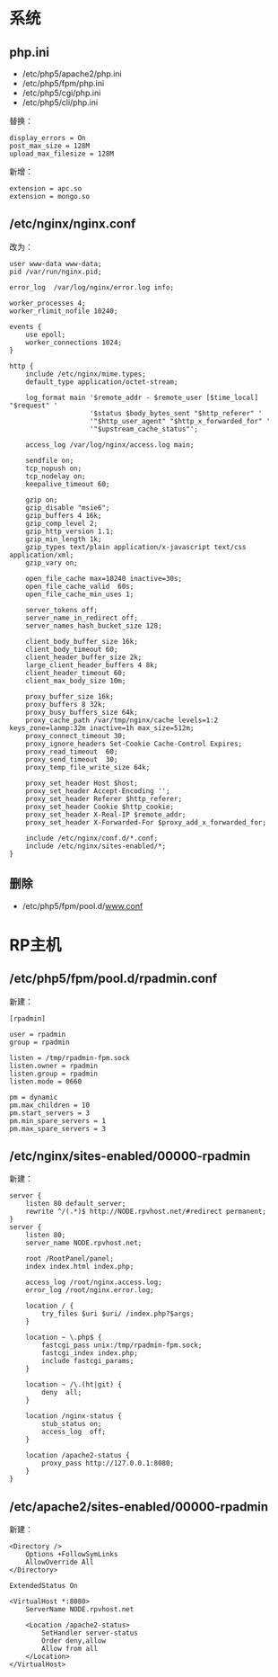 # 系统
## php.ini

* /etc/php5/apache2/php.ini
* /etc/php5/fpm/php.ini
* /etc/php5/cgi/php.ini
* /etc/php5/cli/php.ini

替换：

    display_errors = On
    post_max_size = 128M
    upload_max_filesize = 128M

新增：

    extension = apc.so
    extension = mongo.so

## /etc/nginx/nginx.conf

改为：

    user www-data www-data;
    pid /var/run/nginx.pid;

    error_log  /var/log/nginx/error.log info;

    worker_processes 4;
    worker_rlimit_nofile 10240;

    events {
        use epoll;
        worker_connections 1024;
    }

    http {
        include /etc/nginx/mime.types;
        default_type application/octet-stream;

        log_format main '$remote_addr - $remote_user [$time_local] "$request" '
                        '$status $body_bytes_sent "$http_referer" '
                        '"$http_user_agent" "$http_x_forwarded_for" '
                        '"$upstream_cache_status"';

        access_log /var/log/nginx/access.log main;

        sendfile on;
        tcp_nopush on;
        tcp_nodelay on;
        keepalive_timeout 60;

        gzip on;
        gzip_disable "msie6";
        gzip_buffers 4 16k;
        gzip_comp_level 2;
        gzip_http_version 1.1;
        gzip_min_length 1k;
        gzip_types text/plain application/x-javascript text/css application/xml;
        gzip_vary on;

        open_file_cache max=10240 inactive=30s;
        open_file_cache_valid  60s;
        open_file_cache_min_uses 1;

        server_tokens off;
        server_name_in_redirect off;
        server_names_hash_bucket_size 128;

        client_body_buffer_size 16k;
        client_body_timeout 60;
        client_header_buffer_size 2k;
        large_client_header_buffers 4 8k;
        client_header_timeout 60;
        client_max_body_size 10m;

        proxy_buffer_size 16k;
        proxy_buffers 8 32k;
        proxy_busy_buffers_size 64k;
        proxy_cache_path /var/tmp/nginx/cache levels=1:2 keys_zone=lanmp:32m inactive=1h max_size=512m;
        proxy_connect_timeout 30;
        proxy_ignore_headers Set-Cookie Cache-Control Expires;
        proxy_read_timeout  60;
        proxy_send_timeout  30;
        proxy_temp_file_write_size 64k;

        proxy_set_header Host $host;
        proxy_set_header Accept-Encoding '';
        proxy_set_header Referer $http_referer;
        proxy_set_header Cookie $http_cookie;
        proxy_set_header X-Real-IP $remote_addr;
        proxy_set_header X-Forwarded-For $proxy_add_x_forwarded_for;

        include /etc/nginx/conf.d/*.conf;
        include /etc/nginx/sites-enabled/*;
    }


## 删除

* /etc/php5/fpm/pool.d/www.conf

# RP主机
## /etc/php5/fpm/pool.d/rpadmin.conf

新建：

    [rpadmin]

    user = rpadmin
    group = rpadmin

    listen = /tmp/rpadmin-fpm.sock
    listen.owner = rpadmin
    listen.group = rpadmin
    listen.mode = 0660

    pm = dynamic
    pm.max_children = 10
    pm.start_servers = 3
    pm.min_spare_servers = 1
    pm.max_spare_servers = 3

## /etc/nginx/sites-enabled/00000-rpadmin

新建：

    server {
        listen 80 default_server;
        rewrite ^/(.*)$ http://NODE.rpvhost.net/#redirect permanent;
    }
    server {
        listen 80;
        server_name NODE.rpvhost.net;

        root /RootPanel/panel;
        index index.html index.php;

        access_log /root/nginx.access.log;
        error_log /root/nginx.error.log;

        location / {
            try_files $uri $uri/ /index.php?$args;
        }

        location ~ \.php$ {
            fastcgi_pass unix:/tmp/rpadmin-fpm.sock;
            fastcgi_index index.php;
            include fastcgi_params;
        }

        location ~ /\.(ht|git) {
            deny  all;
        }

    	location /nginx-status {
    		stub_status on;
    		access_log  off;
    	}

    	location /apache2-status {
    	    proxy_pass http://127.0.0.1:8080;
    	}
    }

## /etc/apache2/sites-enabled/00000-rpadmin

新建：

    <Directory />
        Options +FollowSymLinks
        AllowOverride All
    </Directory>

    ExtendedStatus On

    <VirtualHost *:8080>
        ServerName NODE.rpvhost.net

        <Location /apache2-status>
    		SetHandler server-status
    		Order deny,allow
    		Allow from all
    	</Location>
    </VirtualHost>


